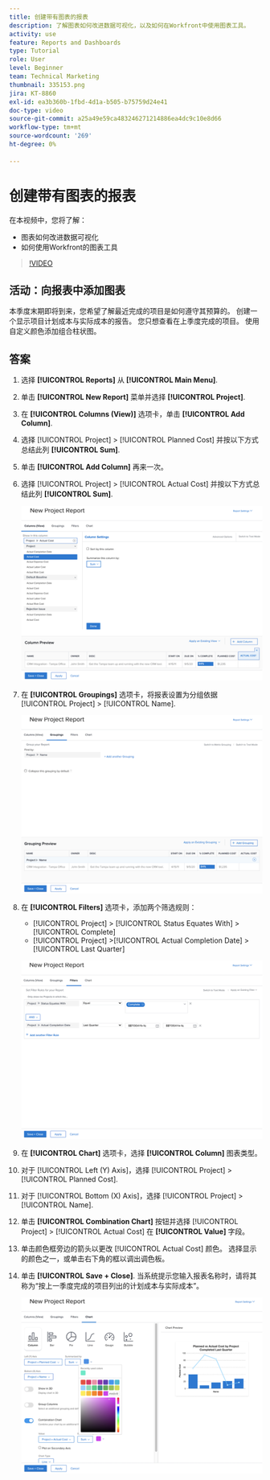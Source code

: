 ```yaml
---
title: 创建带有图表的报表
description: 了解图表如何改进数据可视化，以及如何在Workfront中使用图表工具。
activity: use
feature: Reports and Dashboards
type: Tutorial
role: User
level: Beginner
team: Technical Marketing
thumbnail: 335153.png
jira: KT-8860
exl-id: ea3b360b-1fbd-4d1a-b505-b75759d24e41
doc-type: video
source-git-commit: a25a49e59ca483246271214886ea4dc9c10e8d66
workflow-type: tm+mt
source-wordcount: '269'
ht-degree: 0%

---
```


# 创建带有图表的报表

在本视频中，您将了解：

* 图表如何改进数据可视化
* 如何使用Workfront的图表工具

>[!VIDEO](https://video.tv.adobe.com/v/335155/?quality=12&learn=on)

## 活动：向报表中添加图表

本季度末期即将到来，您希望了解最近完成的项目是如何遵守其预算的。 创建一个显示项目计划成本与实际成本的报告。 您只想查看在上季度完成的项目。 使用自定义颜色添加组合柱状图。

## 答案

1. 选择 **[!UICONTROL Reports]** 从 **[!UICONTROL Main Menu]**.
1. 单击 **[!UICONTROL New Report]** 菜单并选择 **[!UICONTROL Project]**.
1. 在 **[!UICONTROL Columns (View)]** 选项卡，单击 **[!UICONTROL Add Column]**.
1. 选择 [!UICONTROL Project] > [!UICONTROL Planned Cost] 并按以下方式总结此列 **[!UICONTROL Sum]**.
1. 单击 **[!UICONTROL Add Column]** 再来一次。
1. 选择 [!UICONTROL Project] > [!UICONTROL Actual Cost] 并按以下方式总结此列 **[!UICONTROL Sum]**.

   ![用于向报表添加列的屏幕图像](assets/chart-report-columns.png)

1. 在 **[!UICONTROL Groupings]** 选项卡，将报表设置为分组依据 [!UICONTROL Project] > [!UICONTROL Name].

   ![向报表添加分组的屏幕图像](assets/chart-report-groupings.png)

1. 在 **[!UICONTROL Filters]** 选项卡，添加两个筛选规则：

   * [!UICONTROL Project] > [!UICONTROL Status Equates With] > [!UICONTROL Complete]
   * [!UICONTROL Project] >[!UICONTROL  Actual Completion Date] > [!UICONTROL Last Quarter]

   ![用于将过滤器添加到报表的屏幕图像](assets/chart-report-filters.png)

1. 在 **[!UICONTROL Chart]** 选项卡，选择 **[!UICONTROL Column]** 图表类型。
1. 对于 [!UICONTROL Left (Y) Axis]，选择 [!UICONTROL Project] > [!UICONTROL Planned Cost].
1. 对于 [!UICONTROL Bottom (X) Axis]，选择 [!UICONTROL Project] > [!UICONTROL Name].
1. 单击 **[!UICONTROL Combination Chart]** 按钮并选择 [!UICONTROL Project] > [!UICONTROL Actual Cost] 在 **[!UICONTROL Value]** 字段。
1. 单击颜色框旁边的箭头以更改 [!UICONTROL Actual Cost] 颜色。 选择显示的颜色之一，或单击右下角的框以调出调色板。
1. 单击 **[!UICONTROL Save + Close]**. 当系统提示您输入报表名称时，请将其称为“按上一季度完成的项目列出的计划成本与实际成本”。

   ![向报表中添加图表的屏幕图像](assets/chart-report-chart.png)

